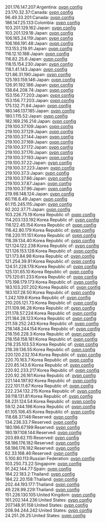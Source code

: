 201.176.147.207:Argentina: [ovpn config](vpn/201_176_147_207.ovpn)  
23.170.32.37:Canada: [ovpn config](vpn/23_170_32_37.ovpn)  
96.49.33.201:Canada: [ovpn config](vpn/96_49_33_201.ovpn)  
186.147.25.133:Colombia: [ovpn config](vpn/186_147_25_133.ovpn)  
103.201.129.162:Japan: [ovpn config](vpn/103_201_129_162.ovpn)  
103.201.129.18:Japan: [ovpn config](vpn/103_201_129_18.ovpn)  
106.165.24.119:Japan: [ovpn config](vpn/106_165_24_119.ovpn)  
106.166.191.48:Japan: [ovpn config](vpn/106_166_191_48.ovpn)  
113.153.219.91:Japan: [ovpn config](vpn/113_153_219_91.ovpn)  
116.12.10.188:Japan: [ovpn config](vpn/116_12_10_188.ovpn)  
116.82.25.6:Japan: [ovpn config](vpn/116_82_25_6.ovpn)  
118.15.154.230:Japan: [ovpn config](vpn/118_15_154_230.ovpn)  
118.1.41.143:Japan: [ovpn config](vpn/118_1_41_143.ovpn)  
121.86.31.190:Japan: [ovpn config](vpn/121_86_31_190.ovpn)  
125.193.159.146:Japan: [ovpn config](vpn/125_193_159_146.ovpn)  
126.91.192.186:Japan: [ovpn config](vpn/126_91_192_186.ovpn)  
138.64.208.74:Japan: [ovpn config](vpn/138_64_208_74.ovpn)  
153.156.77.203:Japan: [ovpn config](vpn/153_156_77_203.ovpn)  
153.156.77.203:Japan: [ovpn config](vpn/153_156_77_203.ovpn)  
175.132.71.84:Japan: [ovpn config](vpn/175_132_71_84.ovpn)  
180.146.137.185:Japan: [ovpn config](vpn/180_146_137_185.ovpn)  
180.1.115.52:Japan: [ovpn config](vpn/180_1_115_52.ovpn)  
182.169.216.214:Japan: [ovpn config](vpn/182_169_216_214.ovpn)  
219.100.37.109:Japan: [ovpn config](vpn/219_100_37_109.ovpn)  
219.100.37.129:Japan: [ovpn config](vpn/219_100_37_129.ovpn)  
219.100.37.144:Japan: [ovpn config](vpn/219_100_37_144.ovpn)  
219.100.37.169:Japan: [ovpn config](vpn/219_100_37_169.ovpn)  
219.100.37.172:Japan: [ovpn config](vpn/219_100_37_172.ovpn)  
219.100.37.176:Japan: [ovpn config](vpn/219_100_37_176.ovpn)  
219.100.37.193:Japan: [ovpn config](vpn/219_100_37_193.ovpn)  
219.100.37.22:Japan: [ovpn config](vpn/219_100_37_22.ovpn)  
219.100.37.223:Japan: [ovpn config](vpn/219_100_37_223.ovpn)  
219.100.37.3:Japan: [ovpn config](vpn/219_100_37_3.ovpn)  
219.100.37.86:Japan: [ovpn config](vpn/219_100_37_86.ovpn)  
219.100.37.87:Japan: [ovpn config](vpn/219_100_37_87.ovpn)  
219.100.37.96:Japan: [ovpn config](vpn/219_100_37_96.ovpn)  
219.98.148.124:Japan: [ovpn config](vpn/219_98_148_124.ovpn)  
60.116.6.49:Japan: [ovpn config](vpn/60_116_6_49.ovpn)  
61.115.245.115:Japan: [ovpn config](vpn/61_115_245_115.ovpn)  
92.202.37.71:Japan: [ovpn config](vpn/92_202_37_71.ovpn)  
103.226.75.19:Korea Republic of: [ovpn config](vpn/103_226_75_19.ovpn)  
114.203.133.192:Korea Republic of: [ovpn config](vpn/114_203_133_192.ovpn)  
116.122.45.154:Korea Republic of: [ovpn config](vpn/116_122_45_154.ovpn)  
116.42.80.179:Korea Republic of: [ovpn config](vpn/116_42_80_179.ovpn)  
118.220.111.151:Korea Republic of: [ovpn config](vpn/118_220_111_151.ovpn)  
118.39.134.40:Korea Republic of: [ovpn config](vpn/118_39_134_40.ovpn)  
121.124.122.238:Korea Republic of: [ovpn config](vpn/121_124_122_238.ovpn)  
121.126.153.128:Korea Republic of: [ovpn config](vpn/121_126_153_128.ovpn)  
121.173.84.98:Korea Republic of: [ovpn config](vpn/121_173_84_98.ovpn)  
121.254.39.91:Korea Republic of: [ovpn config](vpn/121_254_39_91.ovpn)  
124.51.228.178:Korea Republic of: [ovpn config](vpn/124_51_228_178.ovpn)  
125.131.65.10:Korea Republic of: [ovpn config](vpn/125_131_65_10.ovpn)  
175.120.61.233:Korea Republic of: [ovpn config](vpn/175_120_61_233.ovpn)  
175.198.179.173:Korea Republic of: [ovpn config](vpn/175_198_179_173.ovpn)  
183.103.207.202:Korea Republic of: [ovpn config](vpn/183_103_207_202.ovpn)  
183.107.28.50:Korea Republic of: [ovpn config](vpn/183_107_28_50.ovpn)  
1.242.109.6:Korea Republic of: [ovpn config](vpn/1_242_109_6.ovpn)  
210.205.121.73:Korea Republic of: [ovpn config](vpn/210_205_121_73.ovpn)  
211.109.96.28:Korea Republic of: [ovpn config](vpn/211_109_96_28.ovpn)  
211.178.57.224:Korea Republic of: [ovpn config](vpn/211_178_57_224.ovpn)  
211.184.28.123:Korea Republic of: [ovpn config](vpn/211_184_28_123.ovpn)  
211.59.252.243:Korea Republic of: [ovpn config](vpn/211_59_252_243.ovpn)  
218.148.244.154:Korea Republic of: [ovpn config](vpn/218_148_244_154.ovpn)  
218.156.228.3:Korea Republic of: [ovpn config](vpn/218_156_228_3.ovpn)  
218.158.158.181:Korea Republic of: [ovpn config](vpn/218_158_158_181.ovpn)  
218.235.103.53:Korea Republic of: [ovpn config](vpn/218_235_103_53.ovpn)  
218.39.136.55:Korea Republic of: [ovpn config](vpn/218_39_136_55.ovpn)  
220.120.232.104:Korea Republic of: [ovpn config](vpn/220_120_232_104.ovpn)  
220.70.163.7:Korea Republic of: [ovpn config](vpn/220_70_163_7.ovpn)  
220.85.143.6:Korea Republic of: [ovpn config](vpn/220_85_143_6.ovpn)  
220.92.233.217:Korea Republic of: [ovpn config](vpn/220_92_233_217.ovpn)  
220.92.26.161:Korea Republic of: [ovpn config](vpn/220_92_26_161.ovpn)  
221.144.197.92:Korea Republic of: [ovpn config](vpn/221_144_197_92.ovpn)  
222.101.11.67:Korea Republic of: [ovpn config](vpn/222_101_11_67.ovpn)  
222.234.132.215:Korea Republic of: [ovpn config](vpn/222_234_132_215.ovpn)  
39.118.131.81:Korea Republic of: [ovpn config](vpn/39_118_131_81.ovpn)  
58.231.124.54:Korea Republic of: [ovpn config](vpn/58_231_124_54.ovpn)  
59.12.244.198:Korea Republic of: [ovpn config](vpn/59_12_244_198.ovpn)  
61.105.106.45:Korea Republic of: [ovpn config](vpn/61_105_106_45.ovpn)  
118.68.37.148:Reserved: [ovpn config](vpn/118_68_37_148.ovpn)  
134.236.33.7:Reserved: [ovpn config](vpn/134_236_33_7.ovpn)  
180.196.67.199:Reserved: [ovpn config](vpn/180_196_67_199.ovpn)  
180.197.108.144:Reserved: [ovpn config](vpn/180_197_108_144.ovpn)  
203.89.62.115:Reserved: [ovpn config](vpn/203_89_62_115.ovpn)  
58.186.176.182:Reserved: [ovpn config](vpn/58_186_176_182.ovpn)  
58.186.176.182:Reserved: [ovpn config](vpn/58_186_176_182.ovpn)  
62.33.168.46:Reserved: [ovpn config](vpn/62_33_168_46.ovpn)  
5.100.80.113:Russian Federation: [ovpn config](vpn/5_100_80_113.ovpn)  
103.250.73.22:Singapore: [ovpn config](vpn/103_250_73_22.ovpn)  
91.242.144.77:Spain: [ovpn config](vpn/91_242_144_77.ovpn)  
184.22.183.2:Thailand: [ovpn config](vpn/184_22_183_2.ovpn)  
184.22.20.158:Thailand: [ovpn config](vpn/184_22_20_158.ovpn)  
202.44.193.177:Thailand: [ovpn config](vpn/202_44_193_177.ovpn)  
49.228.99.229:Thailand: [ovpn config](vpn/49_228_99_229.ovpn)  
151.226.130.105:United Kingdom: [ovpn config](vpn/151_226_130_105.ovpn)  
161.202.144.236:United States: [ovpn config](vpn/161_202_144_236.ovpn)  
207.148.91.158:United States: [ovpn config](vpn/207_148_91_158.ovpn)  
208.94.244.242:United States: [ovpn config](vpn/208_94_244_242.ovpn)  
24.251.26.25:United States: [ovpn config](vpn/24_251_26_25.ovpn)  
